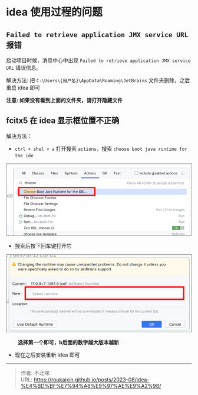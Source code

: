 # idea 使用过程的问题








## `Failed to retrieve application JMX service URL` 报错

启动项目时候，消息中心中出现 `Failed to retrieve application JMX service URL` 错误信息。

解决方法: 把 `C:\Users\{用户名}\AppData\Roaming\JetBrains` 文件夹删除，之后重启 idea 即可

**注意: 如果没有看到上面的文件夹，请打开隐藏文件**



## fcitx5 在 idea 显示框位置不正确

解决方法：

- `ctrl + shel + a` 打开搜索 `actions`，搜索 `choose boot java runtime for the ide`



![image-20231217230832950](assets/idea-%E4%BD%BF%E7%94%A8%E9%97%AE%E9%A2%98.assets/image-20231217230832950-17028257178791.png " ")



- 搜索后按下回车键打开它

![image-20231217231143620](assets/idea-%E4%BD%BF%E7%94%A8%E9%97%AE%E9%A2%98.assets/image-20231217231143620-17028259070872.png " ")



&nbsp;&nbsp;&nbsp;&nbsp;&nbsp;&nbsp;&nbsp;&nbsp;**选择第一个即可，b后面的数字越大版本越新**

- 现在之后安装重新 idea 即可


---

> 作者: 不北咪  
> URL: https://roukaixin.github.io/posts/2023-08/idea-%E4%BD%BF%E7%94%A8%E9%97%AE%E9%A2%98/  

